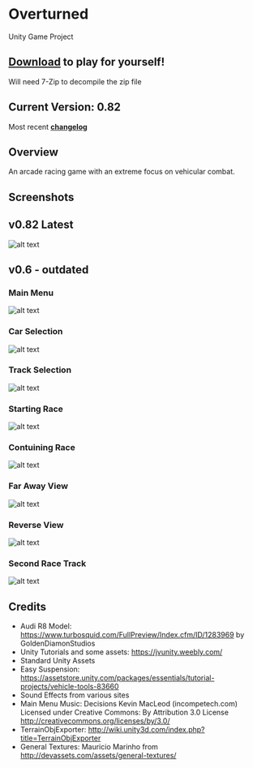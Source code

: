 # Overturned
Unity Game Project

## [Download](https://drive.google.com/file/d/1D8IKNFmhR5SeGiypCn8XEseP5wL1bCD9/view?usp=sharing) to play for yourself!
Will need 7-Zip to decompile the zip file

## Current Version: 0.82
Most recent __[changelog](https://github.com/MaxJW/Overturned/commit/bb6b7dbb971300ccf9cc72e426c026e8e0f4fbef)__

## Overview
An arcade racing game with an extreme focus on vehicular combat.

## Screenshots
## v0.82 Latest
![alt text](https://github.com/MaxJW/Overturned/blob/master/Documentation/Screenshots/v0.82/Screenshot.png?raw=true)
## v0.6 - outdated
### Main Menu
![alt text](https://github.com/MaxJW/Overturned/blob/master/Documentation/Screenshots/v0.6/MainMenu.png?raw=true)
### Car Selection
![alt text](https://github.com/MaxJW/Overturned/blob/master/Documentation/Screenshots/v0.6/CarSelection.png?raw=true)
### Track Selection
![alt text](https://github.com/MaxJW/Overturned/blob/master/Documentation/Screenshots/v0.6/TrackSelection.png?raw=true)
### Starting Race
![alt text](https://github.com/MaxJW/Overturned/blob/master/Documentation/Screenshots/v0.6/StartingRace.png?raw=true)
### Contuining Race
![alt text](https://github.com/MaxJW/Overturned/blob/master/Documentation/Screenshots/v0.6/ContinuingRace.png?raw=true)
### Far Away View
![alt text](https://github.com/MaxJW/Overturned/blob/master/Documentation/Screenshots/v0.6/FarView.png?raw=true)
### Reverse View
![alt text](https://github.com/MaxJW/Overturned/blob/master/Documentation/Screenshots/v0.6/ReverseView.png?raw=true)
### Second Race Track
![alt text](https://github.com/MaxJW/Overturned/blob/master/Documentation/Screenshots/v0.6/RaceTrack02.png?raw=true)

## Credits
* Audi R8 Model: https://www.turbosquid.com/FullPreview/Index.cfm/ID/1283969 by GoldenDiamonStudios
* Unity Tutorials and some assets: https://jvunity.weebly.com/
* Standard Unity Assets
* Easy Suspension: https://assetstore.unity.com/packages/essentials/tutorial-projects/vehicle-tools-83660
* Sound Effects from various sites
* Main Menu Music: Decisions Kevin MacLeod (incompetech.com)
Licensed under Creative Commons: By Attribution 3.0 License
http://creativecommons.org/licenses/by/3.0/
* TerrainObjExporter: http://wiki.unity3d.com/index.php?title=TerrainObjExporter
* General Textures: Mauricio Marinho from http://devassets.com/assets/general-textures/


